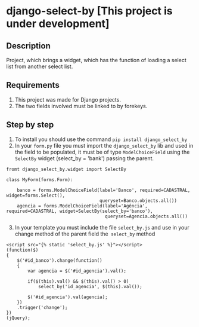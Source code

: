# django-select-by [This project is under development]

## Description
Project, which brings a widget, which has the function of loading a select list from another select list.

## Requirements
1. This project was made for Django projects.
2. The two fields involved must be linked to by forekeys.

## Step by step
1. To install you should use the command `pip install django_select_by`
2. In your `form.py` file you must import the `django_select_by` lib and used in the field to be populated, it must be of type `ModelChoiceField` using the `SelectBy` widget (select_by = 'bank') passing the parent.
```
fromt django_select_by.widget import SelectBy

class MyForm(forms.Form):
   
    banco = forms.ModelChoiceField(label='Banco', required=CADASTRAL, widget=forms.Select(),
                                   queryset=Banco.objects.all())
    agencia = forms.ModelChoiceField(label='Agência', required=CADASTRAL, widget=SelectBy(select_by='banco'),
                                     queryset=Agencia.objects.all())
```
3. In your template you must include the file `select_by.js` and use in your change method of the parent field the` select_by` method
```
<script src="{% static 'select_by.js' %}"></script>
(function($)
{
    $('#id_banco').change(function()
    {
        var agencia = $('#id_agencia').val();

        if($(this).val() && $(this).val() > 0)
            select_by('id_agencia', $(this).val());

        $('#id_agencia').val(agencia);
    })
    .trigger('change');
})
(jQuery);
```
